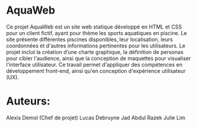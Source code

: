 # AquaWeb

Ce projet AquaWeb est un site web statique développé en HTML et CSS pour un client fictif, ayant pour thème les sports aquatiques en piscine. Le site présente différentes piscines disponibles, leur localisation, leurs coordonnées et d'autres informations pertinentes pour les utilisateurs. Le projet inclut la création d’une charte graphique, la définition de personas pour cibler l'audience, ainsi que la conception de maquettes pour visualiser l'interface utilisateur. Ce travail permet d'appliquer des compétences en développement front-end, ainsi qu'en conception d'expérience utilisateur (UX).

# Auteurs: 

Alexis Demol (Chef de projet) 
Lucas Debruyne
Jad Abdul Razek
Julie Lim 
